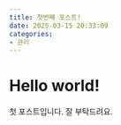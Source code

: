```yaml
---
title: 첫번째 포스트!
date: 2025-03-15 20:33:09
categories:
- 관리
---
```


# Hello world!

첫 포스트입니다. 잘 부탁드려요.
